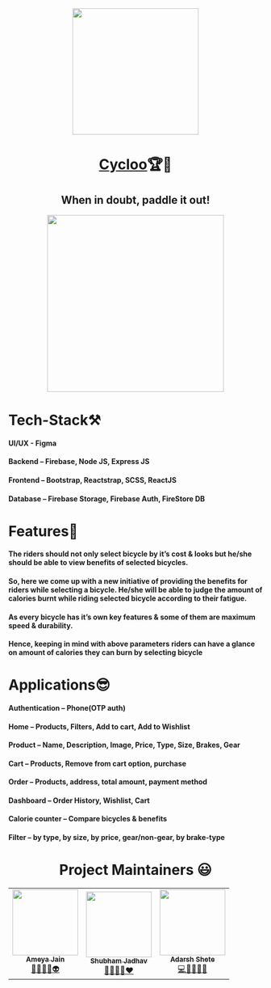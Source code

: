 <div align="center" > <img src="https://i.imgur.com/N25lLea.jpg" width:"100%" height="250px" >

# [Cycloo](https://cycloo.vercel.app/)🏆🏅

## When in doubt, paddle it out! <br>

</div>

<div align="center"> <img src="https://user-images.githubusercontent.com/56510414/137004648-15698796-b699-489b-bf18-813da93668d9.JPG" width:"100%" height="350px" > </div>

# Tech-Stack⚒

#### UI/UX - Figma

#### Backend – Firebase, Node JS, Express JS

#### Frontend – Bootstrap, Reactstrap, SCSS, ReactJS

#### Database – Firebase Storage, Firebase Auth, FireStore DB

# Features🚀

#### The riders should not only select bicycle by it’s cost & looks but he/she should be able to view benefits of selected bicycles.

#### So, here we come up with a new initiative of providing the benefits for riders while selecting a bicycle. He/she will be able to judge the amount of calories burnt while riding selected bicycle according to their fatigue.

#### As every bicycle has it’s own key features & some of them are maximum speed & durability.

#### Hence, keeping in mind with above parameters riders can have a glance on amount of calories they can burn by selecting bicycle

# Applications😎

#### Authentication – Phone(OTP auth)

#### Home – Products, Filters, Add to cart, Add to Wishlist

#### Product – Name, Description, Image, Price, Type, Size, Brakes, Gear

#### Cart – Products, Remove from cart option, purchase

#### Order – Products, address, total amount, payment method

#### Dashboard – Order History, Wishlist, Cart

#### Calorie counter – Compare bicycles & benefits

#### Filter – by type, by size, by price, gear/non-gear, by brake-type

<h1 align=center> Project Maintainers 😃 </h1>
<p align="center">
<table align="center">
  <tbody><tr>
    <td align="center"><a href="https://github.com/AmeyaJain-25"><img alt="" src="https://avatars.githubusercontent.com/AmeyaJain-25" width="130px;"><br><sub><b> Ameya Jain </b></sub></a><br><a href="https://github.com/AmeyaJain-25/Cycloo/commits?author=AmeyaJain-25" title="Ameya Jain">🧠🚀👨‍🎓👽 </a></td></a></td>
    <td align="center"><a href="https://github.com/ShubhamSj07"><img alt="" src="https://avatars.githubusercontent.com/ShubhamSj07" width="130px;"><br><sub><b> Shubham Jadhav </b></sub></a><br><a href="https://github.com/AmeyaJain-25/Cycloo/commits?author=ShubhamSj07" title="Shubham Jadhav">🧠👨‍💻🔭❤️ </a></td></a></td>
     <td align="center"><a href="https://github.com/adarsh45"><img alt="" src="https://avatars.githubusercontent.com/adarsh45" width="130px;"><br><sub><b>
Adarsh Shete  </b></sub></a><br><a href="https://github.com/AmeyaJain-25/Cycloo/commits?author=adarsh45" title="Adarsh Shete">💻📱👨‍💻💥 </a></td></a></td>
  </tr>
</tbody>
</table>
</p>
